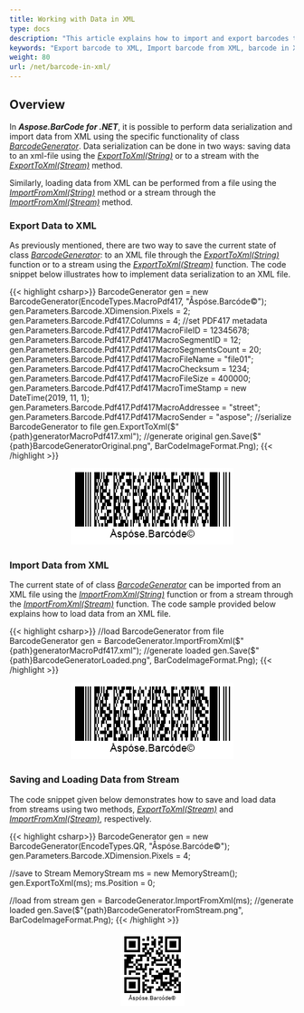 ```yaml
---
title: Working with Data in XML
type: docs
description: "This article explains how to import and export barcodes to XML using Aspose.BarCode for .NET."
keywords: "Export barcode to XML, Import barcode from XML, barcode in XML, Aspose.BarCode, Read Barcode C#"
weight: 80
url: /net/barcode-in-xml/
---
```


## Overview
In ***Aspose.BarCode for .NET***, it is possible to perform data serialization and import data from XML using the specific functionality of class [*BarcodeGenerator*](https://apireference.aspose.com/barcode/net/aspose.barcode.generation/barcodegenerator). Data serialization can be done in two ways: saving data to an xml-file using the [*ExportToXml(String)*](https://apireference.aspose.com/barcode/net/aspose.barcode.generation.barcodegenerator/exporttoxml/methods/1) or to a stream with the [*ExportToXml(Stream)*](https://apireference.aspose.com/barcode/net/aspose.barcode.generation/barcodegenerator/methods/exporttoxml) method.  
  
Similarly, loading data from XML can be performed from a file using the [*ImportFromXml(String)*](https://apireference.aspose.com/barcode/net/aspose.barcode.generation.barcodegenerator/importfromxml/methods/1) method or a stream through the [*ImportFromXml(Stream)*](https://apireference.aspose.com/barcode/net/aspose.barcode.generation/barcodegenerator/methods/importfromxml) method.


### Export Data to XML
As previously mentioned, there are two way to save the current state of class [*BarcodeGenerator*](https://apireference.aspose.com/barcode/net/aspose.barcode.generation/barcodegenerator): to an XML file through the [*ExportToXml(String)*](https://apireference.aspose.com/barcode/net/aspose.barcode.generation.barcodegenerator/exporttoxml/methods/1) function or to a stream using the [*ExportToXml(Stream)*](https://apireference.aspose.com/barcode/net/aspose.barcode.generation/barcodegenerator/methods/exporttoxml) function. The code snippet below illustrates how to implement data serialization to an XML file.   

{{< highlight csharp>}}
BarcodeGenerator gen = new BarcodeGenerator(EncodeTypes.MacroPdf417, "Åspóse.Barcóde©");
gen.Parameters.Barcode.XDimension.Pixels = 2;
gen.Parameters.Barcode.Pdf417.Columns = 4;
//set PDF417 metadata
gen.Parameters.Barcode.Pdf417.Pdf417MacroFileID = 12345678;
gen.Parameters.Barcode.Pdf417.Pdf417MacroSegmentID = 12;
gen.Parameters.Barcode.Pdf417.Pdf417MacroSegmentsCount = 20;
gen.Parameters.Barcode.Pdf417.Pdf417MacroFileName = "file01";
gen.Parameters.Barcode.Pdf417.Pdf417MacroChecksum = 1234;
gen.Parameters.Barcode.Pdf417.Pdf417MacroFileSize = 400000;
gen.Parameters.Barcode.Pdf417.Pdf417MacroTimeStamp = new DateTime(2019, 11, 1);
gen.Parameters.Barcode.Pdf417.Pdf417MacroAddressee = "street";
gen.Parameters.Barcode.Pdf417.Pdf417MacroSender = "aspose";
//serialize BarcodeGenerator to file
gen.ExportToXml($"{path}generatorMacroPdf417.xml");
//generate original
gen.Save($"{path}BarcodeGeneratorOriginal.png", BarCodeImageFormat.Png);
{{< /highlight >}}

<p align="center"><img src="barcodegeneratororiginal.png"></p>

### Import Data from XML
The current state of of class [*BarcodeGenerator*](https://apireference.aspose.com/barcode/net/aspose.barcode.generation/barcodegenerator) can be imported from an XML file using the [*ImportFromXml(String)*](https://apireference.aspose.com/barcode/net/aspose.barcode.generation.barcodegenerator/importfromxml/methods/1) function or from a stream through the [*ImportFromXml(Stream)*](https://apireference.aspose.com/barcode/net/aspose.barcode.generation/barcodegenerator/methods/importfromxml) function. The code sample provided below explains how to load data from an XML file.   

{{< highlight csharp>}}
//load BarcodeGenerator from file
BarcodeGenerator gen = BarcodeGenerator.ImportFromXml($"{path}generatorMacroPdf417.xml");
//generate loaded
gen.Save($"{path}BarcodeGeneratorLoaded.png", BarCodeImageFormat.Png);
{{< /highlight >}}

<p align="center"><img src="barcodegeneratorloaded.png"></p>

### Saving and Loading Data from Stream
The code snippet given below demonstrates how to save and load data from streams using two methods, [*ExportToXml(Stream)*](https://apireference.aspose.com/barcode/net/aspose.barcode.generation/barcodegenerator/methods/exporttoxml) and [*ImportFromXml(Stream)*](https://apireference.aspose.com/barcode/net/aspose.barcode.generation/barcodegenerator/methods/importfromxml), respectively. 

{{< highlight csharp>}}
BarcodeGenerator gen = new BarcodeGenerator(EncodeTypes.QR, "Åspóse.Barcóde©");
gen.Parameters.Barcode.XDimension.Pixels = 4;

//save to Stream
MemoryStream ms = new MemoryStream();
gen.ExportToXml(ms);
ms.Position = 0;

//load from stream
gen = BarcodeGenerator.ImportFromXml(ms);
//generate loaded
gen.Save($"{path}BarcodeGeneratorFromStream.png", BarCodeImageFormat.Png);
{{< /highlight >}}

<p align="center"><img src="barcodegeneratorfromstream.png"></p>